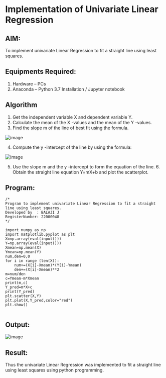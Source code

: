# Implementation of Univariate Linear Regression
## AIM:
To implement univariate Linear Regression to fit a straight line using least squares.

## Equipments Required:
1. Hardware – PCs
2. Anaconda – Python 3.7 Installation / Jupyter notebook

## Algorithm
1. Get the independent variable X and dependent variable Y.
2. Calculate the mean of the X -values and the mean of the Y -values.
3. Find the slope m of the line of best fit using the formula.
 
![image](https://user-images.githubusercontent.com/114234865/202094319-f768b891-0003-4e00-acf0-22d63d29e81d.png)

4. Compute the y -intercept of the line by using the formula:
 
![image](https://user-images.githubusercontent.com/114234865/202094500-b010befc-096e-409f-bdff-84bddcd244ed.png)

5. Use the slope m and the y -intercept to form the equation of the line. 6. Obtain the straight line equation Y=mX+b and plot the scatterplot.

## Program:
```
/*
Program to implement univariate Linear Regression to fit a straight line using least squares.
Developed by  : BALAJI J
RegisterNumber: 22000048 
*/

import numpy as np
import matplotlib.pyplot as plt
X=np.array(eval(input()))
Y=np.array(eval(input()))
Xmean=np.mean(X)
Ymean=np.mean(Y)
num,den=0,0
for i in range (len(X)):
    num+=(X[i]-Xmean)*(Y[i]-Ymean)
    den+=(X[i]-Xmean)**2
m=num/den
c=Ymean-m*Xmean
print(m,c)
Y_pred=m*X+c
print(Y_pred)
plt.scatter(X,Y)
plt.plot(X,Y_pred,color="red")
plt.show()


```

## Output:

![image](https://github.com/Balaji-Jothiramalingam/Find-the-best-fit-line-using-Least-Squares-Method/assets/114234865/e11b9494-46d6-4445-a32b-aa7bd091691e)



## Result:
Thus the univariate Linear Regression was implemented to fit a straight line using least squares using python programming.
